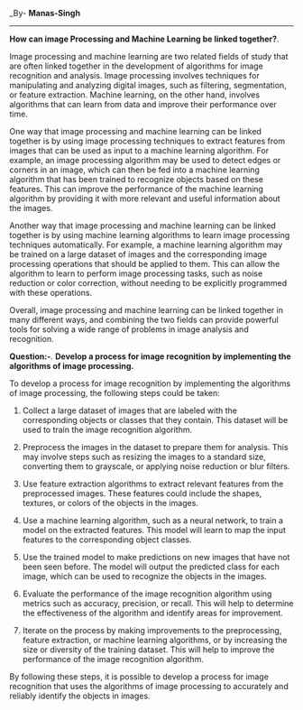 _By- __Manas-Singh__

---

__How can image Processing and Machine Learning be linked together?__.

Image processing and machine learning are two related fields of study that are often linked together in the development of algorithms for image recognition and analysis. Image processing involves techniques for manipulating and analyzing digital images, such as filtering, segmentation, or feature extraction. Machine learning, on the other hand, involves algorithms that can learn from data and improve their performance over time.

One way that image processing and machine learning can be linked together is by using image processing techniques to extract features from images that can be used as input to a machine learning algorithm. For example, an image processing algorithm may be used to detect edges or corners in an image, which can then be fed into a machine learning algorithm that has been trained to recognize objects based on these features. This can improve the performance of the machine learning algorithm by providing it with more relevant and useful information about the images.

Another way that image processing and machine learning can be linked together is by using machine learning algorithms to learn image processing techniques automatically. For example, a machine learning algorithm may be trained on a large dataset of images and the corresponding image processing operations that should be applied to them. This can allow the algorithm to learn to perform image processing tasks, such as noise reduction or color correction, without needing to be explicitly programmed with these operations.

Overall, image processing and machine learning can be linked together in many different ways, and combining the two fields can provide powerful tools for solving a wide range of problems in image analysis and recognition.

__Question:-__.
__Develop a process for image recognition by implementing the algorithms of image processing.__

To develop a process for image recognition by implementing the algorithms of image processing, the following steps could be taken:

1.  Collect a large dataset of images that are labeled with the corresponding objects or classes that they contain. This dataset will be used to train the image recognition algorithm.
    
2.  Preprocess the images in the dataset to prepare them for analysis. This may involve steps such as resizing the images to a standard size, converting them to grayscale, or applying noise reduction or blur filters.
    
3.  Use feature extraction algorithms to extract relevant features from the preprocessed images. These features could include the shapes, textures, or colors of the objects in the images.
    
4.  Use a machine learning algorithm, such as a neural network, to train a model on the extracted features. This model will learn to map the input features to the corresponding object classes.
    
5.  Use the trained model to make predictions on new images that have not been seen before. The model will output the predicted class for each image, which can be used to recognize the objects in the images.
    
6.  Evaluate the performance of the image recognition algorithm using metrics such as accuracy, precision, or recall. This will help to determine the effectiveness of the algorithm and identify areas for improvement.
    
7.  Iterate on the process by making improvements to the preprocessing, feature extraction, or machine learning algorithms, or by increasing the size or diversity of the training dataset. This will help to improve the performance of the image recognition algorithm.
    

By following these steps, it is possible to develop a process for image recognition that uses the algorithms of image processing to accurately and reliably identify the objects in images.